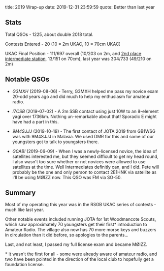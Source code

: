 title: 2019 Wrap-up
date: 2019-12-31 23:59:59
quote: Better than last year

Stats
-----

Total QSOs - 1225, about double 2018 total.

Contests Entered - 20 (10 &times; 2m UKAC, 10 &times; 70cm UKAC)

UKAC Final Position - 111/697 overall (10/203 on 2m, and [2nd place intermediate station](/media/pdf/2019-UKAC-2ndIntermediate.pdf), 13/151 on 70cm), last year was 304/733 (49/210 on 2m)


Notable QSOs
-----

 +  *G3MXH* (2019-08-06) - Terry, G3MXH helped me pass my novice exam 20-odd years ago and did much to help my enthusiasm for amateur radio.

 +  *I7CSB* (2019-07-02) - A 2m SSB contact using just 10W to an 8-element yagi over 1736km. Nothing un-remarkable about that! Sporadic E might have had a part in this.

 +  *9M4SJJJ* (2019-10-19) - The first contact of JOTA 2019 from GB1WSG was with 9M4SJJJ in Malasia. We used DMR for this and some of our youngsters got to talk to youngsters there.

 +  *G0ABI* (2019-06-09) - When I was a newly-licensed novice, the idea of satellites interested me, but they seemed difficult to get my head round, I also wasn't too sure whether or not novices were allowed to use satellites at the time. Well Intermediates definitly can, and I did. Pete will probably be the one and only person to contact 2E1HNK via satellite as I'll be using MØIZZ now. This QSO was FM via SO-50.

Summary
-----

Most of my operating this year was in the RSGB UKAC series of contests - much like last year.

Other notable events included running JOTA for 1st Woodmancote Scouts, which saw approximately 70 youngsters get their first&ast; introduction to Amateur Radio. The village also now has 70 more morse keys and buzzers in circulation than it did before, so apologies to the parents...

Last, and not least, I passed my full license exam and became MØIZZ.

&ast; It wasn't the first for all - some were already aware of amateur radio, and two have been pointed in the direction of the local club to hopefully get a foundation license.
